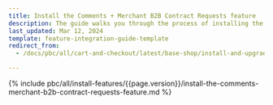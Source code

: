 ```yaml
---
title: Install the Comments + Merchant B2B Contract Requests feature
description: The guide walks you through the process of installing the Comments + Merchant Contract Requests feature into a Spryker project.
last_updated: Mar 12, 2024
template: feature-integration-guide-template
redirect_from:
  - /docs/pbc/all/cart-and-checkout/latest/base-shop/install-and-upgrade/install-features/install-the-comments-merchant-b2b-contract-requests-feature.html

---
```


{% include pbc/all/install-features/{{page.version}}/install-the-comments-merchant-b2b-contract-requests-feature.md %} <!-- To edit, see /_includes/pbc/all/install-features/202404.0/install-the-comments-merchant-b2b-contract-requests-feature.md -->
